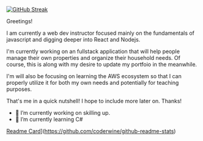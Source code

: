 [![GitHub Streak](https://github-readme-streak-stats.herokuapp.com?user=coderwine&theme=gotham&hide_border=true&date_format=M%20j%5B%2C%20Y%5D)](https://git.io/streak-stats)

Greetings!

I am currently a web dev instructor focused mainly on the fundamentals of javascript and digging deeper into React and Nodejs.

I'm currently working on an fullstack application that will help people manage their own properties and organize their household needs.  Of course, this is along with my desire to update my portfoio in the meanwhile.

I'm will also be focusing on learning the AWS ecosystem so that I can properly utilize it for both my own needs and potentially for teaching purposes.

That's me in a quick nutshell!  I hope to include more later on.  Thanks!

- 🔭 I’m currently working on skilling up.
- 🌱 I’m currently learning C#

[Readme Card](https://github-readme-stats.vercel.app/api/pin/?username=coderwine&repo=github-readme-stats)](https://github.com/coderwine/github-readme-stats)
<!--
**coderwine/coderwine** is a ✨ _special_ ✨ repository because its `README.md` (this file) appears on your GitHub profile.

Here are some ideas to get you started:

- 🔭 I’m currently working on ...
- 🌱 I’m currently learning ...
- 👯 I’m looking to collaborate on ...
- 🤔 I’m looking for help with ...
- 💬 Ask me about ...
- 📫 How to reach me: ...
- 😄 Pronouns: ...
- ⚡ Fun fact: ...
-->
